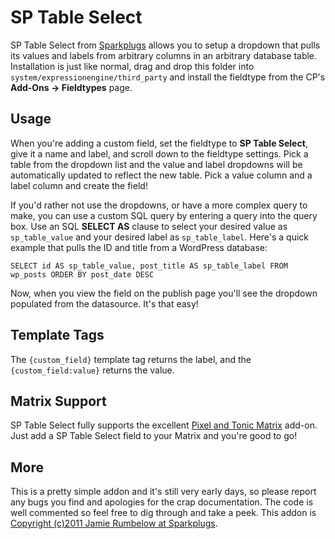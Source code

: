 SP Table Select
===============

SP Table Select from [Sparkplugs](http://getsparkplugs.com) allows you to setup a dropdown that pulls its values and labels from arbitrary columns in an arbitrary database table. Installation is just like normal, drag and drop this folder into `system/expressionengine/third_party` and install the fieldtype from the CP's **Add-Ons -> Fieldtypes** page.

Usage
-----

When you're adding a custom field, set the fieldtype to **SP Table Select**, give it a name and label, and scroll down to the fieldtype settings. Pick a table from the dropdown list and the value and label dropdowns will be automatically updated to reflect the new table. Pick a value column and a label column and create the field!

If you'd rather not use the dropdowns, or have a more complex query to make, you can use a custom SQL query by entering a query into the query box. Use an SQL **SELECT AS** clause to select your desired value as `sp_table_value` and your desired label as `sp_table_label`. Here's a quick example that pulls the ID and title from a WordPress database:

	SELECT id AS sp_table_value, post_title AS sp_table_label FROM wp_posts ORDER BY post_date DESC

Now, when you view the field on the publish page you'll see the dropdown populated from the datasource. It's that easy!

Template Tags
-------------

The `{custom_field}` template tag returns the label, and the `{custom_field:value}` returns the value.

Matrix Support
-------------

SP Table Select fully supports the excellent [Pixel and Tonic Matrix](http://pixelandtonic.com/matrix/) add-on. Just add a SP Table Select field to your Matrix and you're good to go!

More
----

This is a pretty simple addon and it's still very early days, so please report any bugs you find and apologies for the crap documentation. The code is well commented so feel free to dig through and take a peek. This addon is [Copyright (c)2011 Jamie Rumbelow at Sparkplugs](http://getsparkplugs.com).